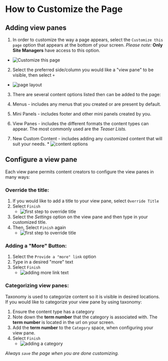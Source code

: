 # How to Customize the Page


## Adding view panes

1. In order to customize the way a page appears, select the `Customize this page` option that appears at the bottom of your screen. *Please note:* **Only Site Managers** have access to this option.
  * ![Customize this page](../images/Customize.png)
2. Select the preferred side/column you would like a "view pane" to be visible, then select `+`
  * ![page layout](../images/pagelayout.png)
3. There are several content options listed then can be added to the page:

  1. Menus - includes any menus that you created or are present by default.
  2. Mini Panels - includes footer and other mini panels created by you.
  3. View Panes - includes the different formats the content types can appear. The most commonly used are the *Teaser Lists.*
  4. New Custom Content - includes adding any customized content that will suit your needs.
    * ![content options](../images/contentoptions.png)

## Configure a view pane
Each view pane permits content creators to configure the view panes in many ways:

### Override the title:

1. If you would like to add a title to your view pane, select `Override Title`
2. Select `Finish`
    * ![first step to override title](../images/overridetitle1.png)
3. Select the *Settings* option on the view pane and then type in your customized title.
4. Then, Select `Finish` again
    * ![first step to override title](../images/overridetitle2.png)

### Adding a "More" Button:

1. Select the `Provide a "more" link` option
2. Type in a desired "more" text
3. Select `Finish`
    * ![adding more link text](../images/morelink.png)

### Categorizing view panes:

Taxonomy is used to categorize content so it is visible in desired locations. If you would like to categorize your view pane by using taxonomy:

1. Ensure the content type has a category
2. Note down the **term number** that the category is associated with. The **term number** is located in the url on your screen.
3. Add the **term number** to the `Category` space, when configuring your view pane.
4. Select `Finish`
    * ![adding a category](../images/category.png)

*Always `save` the page when you are done customizing.*
